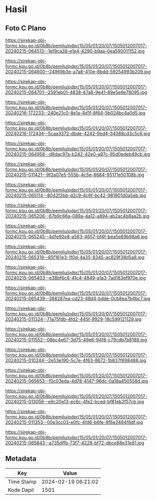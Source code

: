 # Hasil

## Foto C Plano

https://sirekap-obj-formc.kpu.go.id/0b8b/pemilu/pdpr/15/05/01/20/07/1505012007017-20240215-064513--1ef9ca38-e1e4-4290-b9aa-0ea590011152.jpg

https://sirekap-obj-formc.kpu.go.id/0b8b/pemilu/pdpr/15/05/01/20/07/1505012007017-20240215-064600--24969b3e-a7a8-410e-8bdd-59254993b209.jpg

https://sirekap-obj-formc.kpu.go.id/0b8b/pemilu/pdpr/15/05/01/20/07/1505012007017-20240215-064701--2591eb01-4838-47a8-9e41-89e5e6e78095.jpg

https://sirekap-obj-formc.kpu.go.id/0b8b/pemilu/pdpr/15/05/01/20/07/1505012007017-20240216-172233--240e21c0-8e1a-4d1f-8f64-5b024bc4a0d5.jpg

https://sirekap-obj-formc.kpu.go.id/0b8b/pemilu/pdpr/15/05/01/20/07/1505012007017-20240216-172434--5caa3372-dbde-4242-9ed4-34088cd3c5c6.jpg

https://sirekap-obj-formc.kpu.go.id/0b8b/pemilu/pdpr/15/05/01/20/07/1505012007017-20240215-064958--d9dac97a-b242-42e0-a97c-95d0edeb49cb.jpg

https://sirekap-obj-formc.kpu.go.id/0b8b/pemilu/pdpr/15/05/01/20/07/1505012007017-20240215-011421--9f2a07e5-555b-4c5e-8684-95171e50108b.jpg

https://sirekap-obj-formc.kpu.go.id/0b8b/pemilu/pdpr/15/05/01/20/07/1505012007017-20240215-065114--8042f2bb-d2c9-4c6f-bc42-981901d0a5eb.jpg

https://sirekap-obj-formc.kpu.go.id/0b8b/pemilu/pdpr/15/05/01/20/07/1505012007017-20240215-065206--67b9c66a-089a-4a12-a894-ab2ac4b8aa2b.jpg

https://sirekap-obj-formc.kpu.go.id/0b8b/pemilu/pdpr/15/05/01/20/07/1505012007017-20240215-065245--4d1e92e8-a563-4657-bf4f-bea5e69b98a6.jpg

https://sirekap-obj-formc.kpu.go.id/0b8b/pemilu/pdpr/15/05/01/20/07/1505012007017-20240215-065319--85f161e3-1f0d-4a35-8345-ac829f38d5a8.jpg

https://sirekap-obj-formc.kpu.go.id/0b8b/pemilu/pdpr/15/05/01/20/07/1505012007017-20240215-065403--e38bf6c6-41c4-4849-a1a3-7ad183ef970e.jpg

https://sirekap-obj-formc.kpu.go.id/0b8b/pemilu/pdpr/15/05/01/20/07/1505012007017-20240215-065439--388287ea-cd23-48d4-bdde-0cb8ea7b4bc7.jpg

https://sirekap-obj-formc.kpu.go.id/0b8b/pemilu/pdpr/15/05/01/20/07/1505012007017-20240215-011324--71a75fdb-4fd2-445f-9929-18c599121129.jpg

https://sirekap-obj-formc.kpu.go.id/0b8b/pemilu/pdpr/15/05/01/20/07/1505012007017-20240215-011552--08bc4e67-3d75-49e6-94f8-c79cdb7b8189.jpg

https://sirekap-obj-formc.kpu.go.id/0b8b/pemilu/pdpr/15/05/01/20/07/1505012007017-20240215-010244--2e53e190-5c7e-4f63-8672-1b837f698488.jpg

https://sirekap-obj-formc.kpu.go.id/0b8b/pemilu/pdpr/15/05/01/20/07/1505012007017-20240215-065653--f0c03eda-4d78-4147-96dc-0a18a450558d.jpg

https://sirekap-obj-formc.kpu.go.id/0b8b/pemilu/pdpr/15/05/01/20/07/1505012007017-20240215-013056--e9c20e13-ec6c-4fe2-bced-bf81eb2f57cb.jpg

https://sirekap-obj-formc.kpu.go.id/0b8b/pemilu/pdpr/15/05/01/20/07/1505012007017-20240215-011353--00e3cc03-e0fc-4fd6-b6fe-8f6e2484f6df.jpg

https://sirekap-obj-formc.kpu.go.id/0b8b/pemilu/pdpr/15/05/01/20/07/1505012007017-20240215-065843--a735dffb-73f7-4228-bf72-dbce88e31e81.jpg


## Metadata

| Key        | Value               |
| ---------- | ------------------- |
| Time Stamp | 2024-02-19 06:21:02 |
| Kode Dapil | 1501                |



